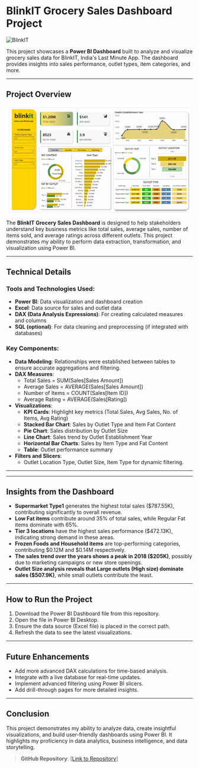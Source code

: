 # BlinkIT Grocery Sales Dashboard Project

![BlinkIT](./animation.gif)

This project showcases a **Power BI Dashboard** built to analyze and visualize grocery sales data for BlinkIT, India's Last Minute App. The dashboard provides insights into sales performance, outlet types, item categories, and more.

---

## **Project Overview**

![Dashboard](./DB.png)

The **BlinkIT Grocery Sales Dashboard** is designed to help stakeholders understand key business metrics like total sales, average sales, number of items sold, and average ratings across different outlets. This project demonstrates my ability to perform data extraction, transformation, and visualization using Power BI.

---

## **Technical Details**

### **Tools and Technologies Used:**
- **Power BI**: Data visualization and dashboard creation
- **Excel**: Data source for sales and outlet data
- **DAX (Data Analysis Expressions)**: For creating calculated measures and columns
- **SQL (optional)**: For data cleaning and preprocessing (if integrated with databases)

### **Key Components:**
- **Data Modeling**: Relationships were established between tables to ensure accurate aggregations and filtering.
- **DAX Measures**:
  - Total Sales = SUM(Sales[Sales Amount])
  - Average Sales = AVERAGE(Sales[Sales Amount])
  - Number of Items = COUNT(Sales[Item ID])
  - Average Rating = AVERAGE(Sales[Rating])
- **Visualizations**:
  - **KPI Cards**: Highlight key metrics (Total Sales, Avg Sales, No. of Items, Avg Rating)
  - **Stacked Bar Chart**: Sales by Outlet Type and Item Fat Content
  - **Pie Chart**: Sales distribution by Outlet Size
  - **Line Chart**: Sales trend by Outlet Establishment Year
  - **Horizontal Bar Charts**: Sales by Item Type and Fat Content
  - **Table**: Outlet performance summary
- **Filters and Slicers**:
  - Outlet Location Type, Outlet Size, Item Type for dynamic filtering.

---


---

## **Insights from the Dashboard**

- **Supermarket Type1** generates the highest total sales ($787.55K), contributing significantly to overall revenue.
- **Low Fat items** contribute around 35% of total sales, while Regular Fat items dominate with 65%.
- **Tier 3 locations** have the highest sales performance ($472.13K), indicating strong demand in these areas.
- **Frozen Foods and Household items** are top-performing categories, contributing $0.12M and $0.14M respectively.
- **The sales trend over the years shows a peak in 2018 ($205K)**, possibly due to marketing campaigns or new store openings.
- **Outlet Size analysis reveals that Large outlets (High size) dominate sales ($507.9K)**, while small outlets contribute the least.

---

## **How to Run the Project**

1. Download the Power BI Dashboard file from this repository.
2. Open the file in Power BI Desktop.
3. Ensure the data source (Excel file) is placed in the correct path.
4. Refresh the data to see the latest visualizations.

---

## **Future Enhancements**
- Add more advanced DAX calculations for time-based analysis.
- Integrate with a live database for real-time updates.
- Implement advanced filtering using Power BI slicers.
- Add drill-through pages for more detailed insights.

---

## **Conclusion**
This project demonstrates my ability to analyze data, create insightful visualizations, and build user-friendly dashboards using Power BI. It highlights my proficiency in data analytics, business intelligence, and data storytelling.

> **GitHub Repository**: [[Link to Repository](https://github.com/PatelVaishvikk/BlinkIT-Grocery-Data-Analysis)] 

